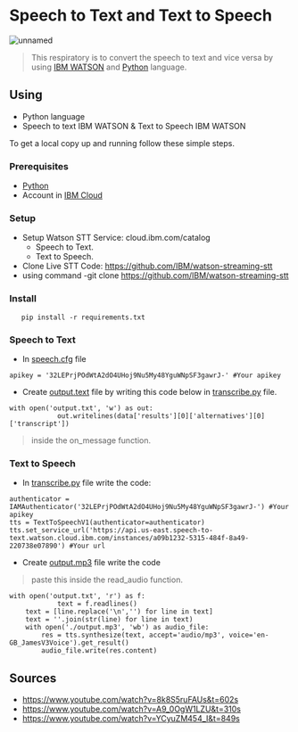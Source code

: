 



Speech to Text and Text to Speech 
=

![unnamed](https://csharpcorner-mindcrackerinc.netdna-ssl.com/article/speech-to-text-recognition-using-python/Images/speech-recognition-python.png)


> This respiratory is to convert the speech to text and vice versa by using [IBM WATSON](https://cloud.ibm.com) and [Python](https://www.python.org/downloads/) language.

## Using

- Python language
- Speech to text IBM WATSON & Text to Speech IBM WATSON



To get a local copy up and running follow these simple steps.

### Prerequisites
* [Python](https://www.python.org/downloads/)
* Account in [IBM Cloud](https://cloud.ibm.com)

### Setup
* Setup Watson STT Service: cloud.ibm.com/catalog 
  * Speech to Text. 
  * Text to Speech.
* Clone Live STT Code: https://github.com/IBM/watson-streaming-stt 
* using command -git clone https://github.com/IBM/watson-streaming-stt 

### Install
```
   pip install -r requirements.txt
``` 

### Speech to Text 
* In [speech.cfg](https://github.com/oaq509/smartMethod/blob/main/SpeechToText_and_TextToSpeech/speech.cfg) file
``` 
apikey = '32LEPrjPOdWtA2dO4UHoj9Nu5My48YguWNpSF3gawrJ-' #Your apikey
```
* Create [output.text](https://github.com/oaq509/smartMethod/blob/main/SpeechToText_and_TextToSpeech/output.txt) file by writing this code below in [transcribe.py](https://github.com/oaq509/smartMethod/blob/main/SpeechToText_and_TextToSpeech/transcribe.py) file.
```
with open('output.txt', 'w') as out:
            out.writelines(data['results'][0]['alternatives'][0]['transcript'])
```
> inside the on_message function. 


### Text to Speech
* In [transcribe.py](https://github.com/oaq509/smartMethod/blob/main/SpeechToText_and_TextToSpeech/transcribe.py) file write the code: 
```
authenticator = IAMAuthenticator('32LEPrjPOdWtA2dO4UHoj9Nu5My48YguWNpSF3gawrJ-') #Your apikey
tts = TextToSpeechV1(authenticator=authenticator)
tts.set_service_url('https://api.us-east.speech-to-text.watson.cloud.ibm.com/instances/a09b1232-5315-484f-8a49-220738e07890') #Your url
```
* Create [output.mp3](https://github.com/oaq509/smartMethod/blob/main/SpeechToText_and_TextToSpeech/output.mp3) file write the code 
> paste this inside the read_audio function. 
```
with open('output.txt', 'r') as f:
            text = f.readlines()
    text = [line.replace('\n','') for line in text]
    text = ''.join(str(line) for line in text)
    with open('./output.mp3', 'wb') as audio_file:
        res = tts.synthesize(text, accept='audio/mp3', voice='en-GB_JamesV3Voice').get_result()
        audio_file.write(res.content)
```



## Sources 

- https://www.youtube.com/watch?v=8k8S5ruFAUs&t=602s
- https://www.youtube.com/watch?v=A9_0OgW1LZU&t=310s
- https://www.youtube.com/watch?v=YCyuZM454_I&t=849s



